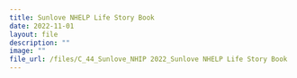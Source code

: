 ```yaml
---
title: Sunlove NHELP Life Story Book
date: 2022-11-01
layout: file
description: ""
image: ""
file_url: /files/C_44_Sunlove_NHIP 2022_Sunlove NHELP Life Story Book .pdf
---
```

